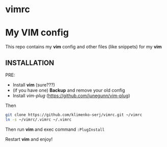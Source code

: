# vimrc
My VIM config
===
This repo contains my **vim** config and other files (like snippets) for my **vim**

INSTALLATION
---

PRE: 
* Install **vim** (sure???)
* (if you have one) **Backup** and remove your old config
* Install *vim-plug* (https://github.com/junegunn/vim-plug)

Then
```bash
git clone https://github.com/klimenko-serj/vimrc.git ~/vimrc
ln -s ~/vimrc/.vimrc ~/.vimrc
```

Then run **vim** and exec command `:PlugInstall`

Restart **vim** and enjoy!

